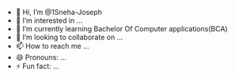 - 👋 Hi, I’m @1Sneha-Joseph
- 👀 I’m interested in ...
- 🌱 I’m currently learning Bachelor Of Computer applications(BCA)
- 💞️ I’m looking to collaborate on ...
- 📫 How to reach me ...
- 😄 Pronouns: ...
- ⚡ Fun fact: ...

<!---
1Sneha-Joseph/1Sneha-Joseph is a ✨ special ✨ repository because its `README.md` (this file) appears on your GitHub profile.
You can click the Preview link to take a look at your changes.
--->
